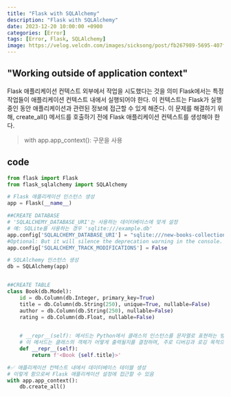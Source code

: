 ```yaml
---
title: "Flask with SQLAlchemy"
description: "Flask with SQLAlchemy"
date: 2023-12-20 10:00:00 +0900
categories: [Error]
tags: [Error, Flask, SQLAlchemy]
image: https://velog.velcdn.com/images/sicksong/post/fb267989-5695-407f-97b5-f607f89cabc2/image.png
---
```


<!-- ![](https://velog.velcdn.com/images/sicksong/post/fb267989-5695-407f-97b5-f607f89cabc2/image.png) -->

## "Working outside of application context"

 Flask 애플리케이션 컨텍스트 외부에서 작업을 시도했다는 것을 의미
 Flask에서는 특정 작업들이 애플리케이션 컨텍스트 내에서 실행되어야 한다.
 이 컨텍스트는 Flask가 실행 중인 동안 애플리케이션과 관련된 정보에 접근할 수 있게 해준다.
이 문제를 해결하기 위해, create_all() 메서드를 호출하기 전에 Flask 애플리케이션 컨텍스트를 생성해야 한다. 

>with app.app_context(): 구문을 사용
 
## code
```python
from flask import Flask
from flask_sqlalchemy import SQLAlchemy

# Flask 애플리케이션 인스턴스 생성
app = Flask(__name__)

##CREATE DATABASE
# 'SQLALCHEMY_DATABASE_URI'는 사용하는 데이터베이스에 맞게 설정
# 예: SQLite를 사용하는 경우 'sqlite:///example.db'
app.config['SQLALCHEMY_DATABASE_URI'] = "sqlite:///new-books-collection.db"
#Optional: But it will silence the deprecation warning in the console.
app.config['SQLALCHEMY_TRACK_MODIFICATIONS'] = False

# SQLAlchemy 인스턴스 생성
db = SQLAlchemy(app)


##CREATE TABLE
class Book(db.Model):
    id = db.Column(db.Integer, primary_key=True)
    title = db.Column(db.String(250), unique=True, nullable=False)
    author = db.Column(db.String(250), nullable=False)
    rating = db.Column(db.Float, nullable=False)

    
    # __repr__(self): 메서드는 Python에서 클래스의 인스턴스를 문자열로 표현하는 방법을 정의. 
    # 이 메서드는 클래스의 객체가 어떻게 출력될지를 결정하며, 주로 디버깅과 로깅 목적으로 사용
    def __repr__(self):
        return f'<Book {self.title}>'

#✅ 애플리케이션 컨텍스트 내에서 데이터베이스 테이블 생성
# 이렇게 함으로써 Flask 애플리케이션 설정에 접근할 수 있음    
with app.app_context():
    db.create_all()



```